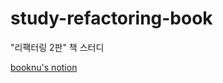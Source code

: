 # study-refactoring-book
"리팩터링 2판" 책 스터디

[booknu's notion](https://booknu.notion.site/2-5077642a30ac4e3ab9e19f397fd8c440)
